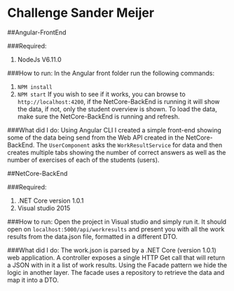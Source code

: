 # Challenge Sander Meijer

##Angular-FrontEnd

###Required: 
1. NodeJs V6.11.0

###How to run:
In the Angular front folder run the following commands:
1. `NPM install`
2. `NPM start`
If you wish to see if it works, you can browse to `http://localhost:4200`, if the NetCore-BackEnd is running it will show the data, if not, only the student overview is shown. To load the data, make sure the NetCore-BackEnd is running and refresh.


###What did I do:
Using Angular CLI I created a simple front-end showing some of the data being send from the Web API created in the NetCore-BackEnd. The `UserComponent` asks the `WorkResultService` for data and then creates multiple tabs showing the number of correct answers as well as the number of exercises of each of the students (users).

##NetCore-BackEnd

###Required: 
1. .NET Core version 1.0.1
2. Visual studio 2015

###How to run:
Open the project in Visual studio and simply run it. It should open on `localhost:5000/api/workresults` and present you with all the work results from the data.json file, formatted in a different DTO.

###What did I do:
The work.json is parsed by a .NET Core (version 1.0.1) web application. A controller exposes a single HTTP Get call that will return a JSON with in it a list of work results. Using the Facade pattern we hide the logic in another layer. The facade uses a repository to retrieve the data and map it into a DTO. 